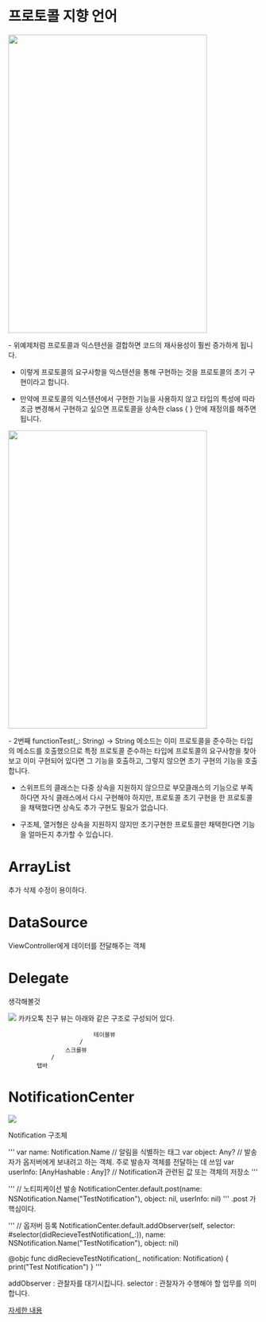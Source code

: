 # 프로토콜 지향 언어
<p>
<img src = "https://img1.daumcdn.net/thumb/R1280x0/?scode=mtistory2&fname=https%3A%2F%2Fblog.kakaocdn.net%2Fdn%2Fb00LNH%2Fbtq0EDcpENr%2Fu72LKY6EMzmknlZFlkubg0%2Fimg.png" width= 400px, height = 600px>
</p>
- 위예제처럼 프로토콜과 익스텐션을 결합하면 코드의 재사용성이 훨씬 증가하게 됩니다.

- 이렇게 프로토콜의 요구사항을 익스텐션을 통해 구현하는 것을 프로토콜의 초기 구현이라고 합니다.

- 만약에 프로토콜의 익스텐션에서 구현한 기능을 사용하지 않고 타입의 특성에 따라 조금 변경해서 구현하고 싶으면 프로토콜을 상속한 class { } 안에 재정의를 해주면 됩니다.
<p>
<img src = "https://img1.daumcdn.net/thumb/R1280x0/?scode=mtistory2&fname=https%3A%2F%2Fblog.kakaocdn.net%2Fdn%2FbDuuRY%2Fbtq0AHz4Fk2%2F1Knno8IiSQGQFOkbmc7EJ1%2Fimg.png"  width= 400px, height = 600px>
</p>
- 2번째 functionTest(_: String) -> String 메소드는 이미 프로토콜을 준수하는 타입의 메소드를 호출했으므로 특정 프로토콜 준수하는 타입에 프로토콜의 요구사항을 찾아보고 이미 구현되어 있다면 그 기능을 호출하고, 그렇지 않으면 초기 구현의 기능을 호출합니다.

- 스위프트의 클래스는 다중 상속을 지원하지 않으므로 부모클래스의 기능으로 부족하다면 자식 클래스에서 다시 구현해야 하지만, 프로토콜 초기 구현을 한 프로토콜을 채택했다면 상속도 추가 구현도 필요가 없습니다. 

- 구조체, 열거형은 상속을 지원하지 않지만 초기구현한 프로토콜만 채택한다면 기능을 얼마든지 추가할 수 있습니다.

# ArrayList
추가 삭제 수정이 용이하다.
# DataSource
ViewController에게 데이터를 전달해주는 객체
# Delegate

생각해볼것 

 <img src ="https://developers.kakao.com/docs/latest/ko/assets/style/images/message/message_common_friend.png">
카카오톡 친구 뷰는
아래와 같은 구조로 구성되어 있다.

                            테이블뷰
                        /
                    스크롤뷰
                /
            탭바


# NotificationCenter

<img src = "https://img1.daumcdn.net/thumb/R1280x0/?scode=mtistory2&fname=https%3A%2F%2Fblog.kakaocdn.net%2Fdn%2Fbha9T2%2FbtqI082BBfE%2Fs3vLeZzvH3XhK4Vk6saXk1%2Fimg.png" >

Notification 구조체

'''
var name: Notification.Name // 알림을 식별하는 태그
var object: Any? // 발송자가 옵저버에게 보내려고 하는 객체. 주로 발송자 객체를 전달하는 데 쓰임
var userInfo: [AnyHashable : Any]? // Notification과 관련된 값 또는 객체의 저장소
'''


'''
// 노티피케이션 발송
NotificationCenter.default.post(name: NSNotification.Name("TestNotification"), object: nil, userInfo: nil)​
'''
.post 가 핵심이다.

'''
 // 옵저버 등록
 NotificationCenter.default.addObserver(self, selector: #selector(didRecieveTestNotification(_:)), name: NSNotification.Name("TestNotification"), object: nil)

 @objc func didRecieveTestNotification(_ notification: Notification) {
         print("Test Notification")
 }
 '''

addObserver : 관찰자를 대기시킵니다.
selector : 관찰자가 수행해야 할 업무를 의미합니다.

<a href="https://silver-g-0114.tistory.com/106">자세한 내용<a>
